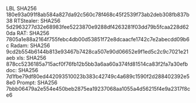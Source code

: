 
LBL SHA256 180e93a091f8ab584a827da92c560c78f468c45f2539f73ab2deb308fb837b38
RTStealer: SHA256 5d2963277d32e68983fee5223870e9288df4263281f03dd79b5fcaa228d620da
RAT: SHA256 7805a1e88a2164f755febc4db00d53851f72e8dcaacfe1742c7e2abecdd09b6c
Radam:  SHA256 9cd2b554b6144b813e93467b7428ca507e90d06652e9f1ed5c2c9c7021e21aeb
xls: SHA256 878cc5236185a715acf0f76fb12b5bb3a6aa60a374fd81514ca83f2fa7a30efb
doc: SHA256 7d1fbe79df80ed442093510023b383c42749c4a689c1590f2d288402392e58e0
Prompt: SHA256 7bbb06479a2e554e450beb2875ea19237068aa1055a4d56215f4e9a2317f8ce6
